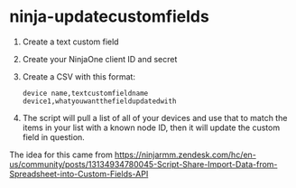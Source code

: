 # ninja-updatecustomfields

1. Create a text custom field 
2. Create your NinjaOne client ID and secret  
3. Create a CSV with this format:

    ```
    device name,textcustomfieldname
    device1,whatyouwantthefieldupdatedwith
    ```
4. The script will pull a list of all of your devices and use that to match the items in your list with a known node ID, then it will update the custom field in question. 


The idea for this came from https://ninjarmm.zendesk.com/hc/en-us/community/posts/13134934780045-Script-Share-Import-Data-from-Spreadsheet-into-Custom-Fields-API